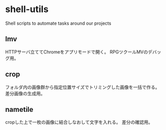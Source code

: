 # shell-utils
Shell scripts to automate tasks around our projects

## lmv

HTTPサーバ立ててChromeをアプリモードで開く。
RPGツクールMVのデバッグ用。

## crop

フォルダ内の画像群から指定位置サイズでトリミングした画像を一括で作る。
差分画像の生成用。

## nametile

cropした上で一枚の画像に結合しなおして文字を入れる。
差分の確認用。
